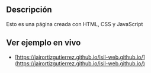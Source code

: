 ## Descripción

Esto es una página creada con HTML, CSS y JavaScript

## Ver ejemplo en vivo
- [https://jairortizgutierrez.github.io/isil-web.github.io/](https://jairortizgutierrez.github.io/isil-web.github.io/)
